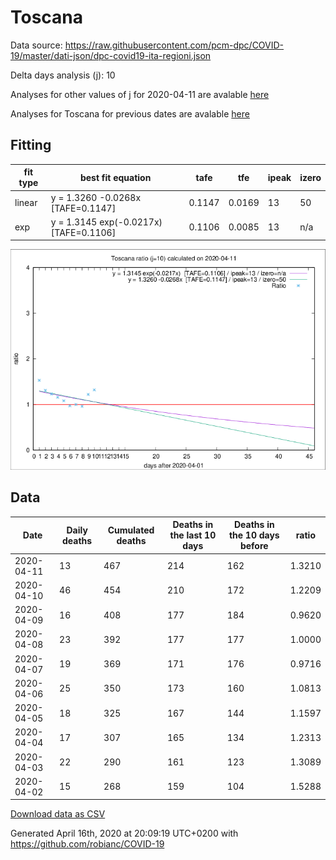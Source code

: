 # Toscana

Data source: https://raw.githubusercontent.com/pcm-dpc/COVID-19/master/dati-json/dpc-covid19-ita-regioni.json

Delta days analysis (j): 10

Analyses for other values of j for 2020-04-11 are avalable [here](../2020-04-11/README.md)

Analyses for Toscana for previous dates are avalable [here](../README.md)

## Fitting 
|fit type|best fit equation|tafe|tfe|ipeak|izero|
|-------|-----|--------|------|---|---|
|linear|y = 1.3260 -0.0268x  [TAFE=0.1147]|0.1147|0.0169|13|50|
|exp|y = 1.3145 exp(-0.0217x)  [TAFE=0.1106]|0.1106|0.0085|13|n/a|

![Plot](COVID-19_toscana_j10_2020-04-11.png)

## Data
|Date|Daily deaths|Cumulated deaths|Deaths in the last 10 days|Deaths in the 10 days before|ratio|
|----|----------|-----------|-------|--------------------|-----|
|2020-04-11|13|467|214|162|1.3210|
|2020-04-10|46|454|210|172|1.2209|
|2020-04-09|16|408|177|184|0.9620|
|2020-04-08|23|392|177|177|1.0000|
|2020-04-07|19|369|171|176|0.9716|
|2020-04-06|25|350|173|160|1.0813|
|2020-04-05|18|325|167|144|1.1597|
|2020-04-04|17|307|165|134|1.2313|
|2020-04-03|22|290|161|123|1.3089|
|2020-04-02|15|268|159|104|1.5288|

[Download data as CSV](COVID-19_toscana_j10_2020-04-11.csv)

Generated April 16th, 2020 at 20:09:19 UTC+0200 with https://github.com/robianc/COVID-19
